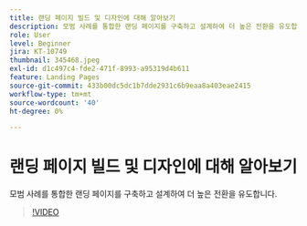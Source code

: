```yaml
---
title: 랜딩 페이지 빌드 및 디자인에 대해 알아보기
description: 모범 사례를 통합한 랜딩 페이지를 구축하고 설계하여 더 높은 전환을 유도합니다.
role: User
level: Beginner
jira: KT-10749
thumbnail: 345468.jpeg
exl-id: d1c497c4-fde2-471f-8993-a95319d4b611
feature: Landing Pages
source-git-commit: 433b00dc5dc1b7dde2931c6b9eaa8a403eae2415
workflow-type: tm+mt
source-wordcount: '40'
ht-degree: 0%

---
```


# 랜딩 페이지 빌드 및 디자인에 대해 알아보기

모범 사례를 통합한 랜딩 페이지를 구축하고 설계하여 더 높은 전환을 유도합니다.

>[!VIDEO](https://video.tv.adobe.com/v/345468/?quality=12&learn=on)
